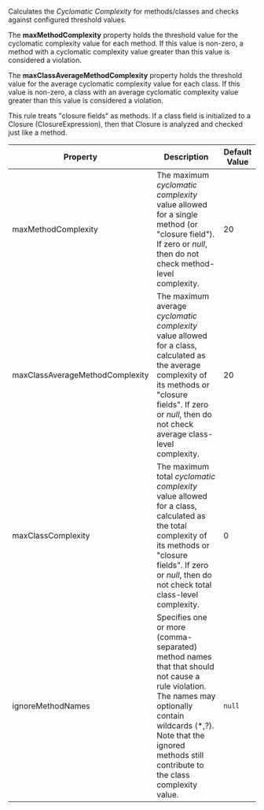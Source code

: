 
Calculates the *Cyclomatic Complexity* for methods/classes and checks against configured threshold values.

The **maxMethodComplexity** property holds the threshold value for the cyclomatic complexity
value for each method. If this value is non-zero, a method with a cyclomatic complexity value greater than
this value is considered a violation.

The **maxClassAverageMethodComplexity** property holds the threshold value for the average cyclomatic
complexity value for each class. If this value is non-zero, a class with an average cyclomatic complexity
value greater than this value is considered a violation.

This rule treats "closure fields" as methods. If a class field is initialized to a Closure (ClosureExpression),
then that Closure is analyzed and checked just like a method.

| Property                    | Description            | Default Value    |
|-----------------------------|------------------------|------------------|
| maxMethodComplexity             | The maximum *cyclomatic complexity* value allowed for a single method (or "closure field"). If zero or *null*, then do not check method-level complexity. | 20 |
| maxClassAverageMethodComplexity | The maximum average *cyclomatic complexity* value allowed for a class, calculated as the average complexity of its methods or "closure fields". If zero or *null*, then do not check average class-level complexity. | 20 |
| maxClassComplexity              | The maximum total *cyclomatic complexity* value allowed for a class, calculated as the total complexity of its methods or "closure fields". If zero or *null*, then do not check total class-level complexity. | 0 |
| ignoreMethodNames               | Specifies one or more (comma-separated) method names that that should not cause a rule violation. The names may optionally contain wildcards (*,?). Note that the ignored methods still contribute to the class complexity value.        | `null` |

